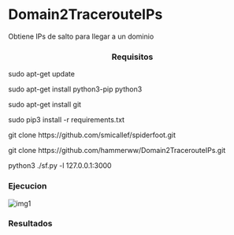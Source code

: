 # Domain2TracerouteIPs

Obtiene IPs de salto para llegar a un dominio


<h3 align="center">Requisitos</h3>
<p align="left">sudo apt-get update
</p>
<p align="left">sudo apt-get install python3-pip python3
</p>
<p align="left">sudo apt-get install git
</p>
<p align="left">sudo pip3 install -r requirements.txt
</p>
<p align="left">git clone https://github.com/smicallef/spiderfoot.git
</p>
<p align="left">git clone https://github.com/hammerww/Domain2TracerouteIPs.git
</p>

</p>
<p align="left">
</p>
</p>
<p align="left">python3 ./sf.py -l 127.0.0.1:3000
</p>





<h3 align="left">Ejecucion</h3>
<p align="left">
</p>

![img1](https://user-images.githubusercontent.com/94805546/193424643-7cfb8970-1c45-4ead-9c11-f21311f593a1.jpg)


<h3 align="left">Resultados</h3>
<p align="left">
</p>
